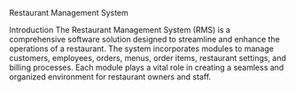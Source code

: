 Restaurant Management System

Introduction
The Restaurant Management System (RMS) is a comprehensive software solution designed to streamline and enhance the operations of a restaurant.
The system incorporates modules to manage customers, employees, orders, menus, order items, restaurant settings, and billing processes. 
Each module plays a vital role in creating a seamless and organized environment for restaurant owners and staff.
